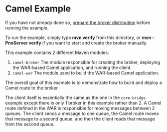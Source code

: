 # Camel Example

If you have not already done so, [prepare the broker distribution](../../../../README.md#getting-started) before running the example.

To run the example, simply type **mvn verify** from this directory, or **mvn -PnoServer verify** if you want to start and create the broker manually.

This example contains 2 different Maven modules:

1) `camel-broker` The module responsible for creating the broker, deploying the WAR-based Camel application, and running the client.
2) `camel-war` The module used to build the WAR-based Camel application.

The overall goal of this example is to demonstrate how to build and deploy a Camel route to the broker.

The client itself is essentially the same as the one in the `core-bridge` example except there is only 1 broker in this
example rather than 2. A Camel route defined in the WAR is responsible for moving messages between 2 queues. The client
sends a message to one queue, the Camel route moves that message to a second queue, and then the client reads that
message from the second queue.